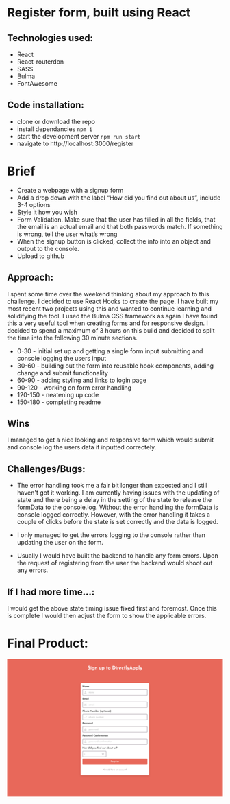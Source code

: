 # Register form, built using React

## Technologies used:

- React
- React-routerdon
- SASS
- Bulma
- FontAwesome

## Code installation:

- clone or download the repo
- install dependancies `npm i`
- start the development server `npm run start`
- navigate to http://localhost:3000/register 

# Brief

- Create a webpage with a signup form
- Add a drop down with the label “How did you find out about us”, include 3-4 options
- Style it how you wish
- Form Validation. Make sure that the user has filled in all the fields, that the email is an actual email and that both passwords match. If something is wrong, tell the user what’s wrong
- When the signup button is clicked, collect the info into an object and output to the console.
- Upload to github

## Approach:

I spent some time over the weekend thinking about my approach to this challenge. I decided to use React Hooks to create the page. I have built my most recent two projects using this and wanted to continue learning and solidifying the tool. I used the Bulma CSS framework as again I have found this a very useful tool when creating forms and for responsive design. I decided to spend a maximum of 3 hours on this build and decided to split the time into the following 30 minute sections.

- 0-30 - initial set up and getting a single form input submitting and console logging the users input
- 30-60 - building out the form into reusable hook components, adding change and submit functionality
- 60-90 - adding styling and links to login page
- 90-120 - working on form error handling
- 120-150 - neatening up code
- 150-180 - completing readme

## Wins 
I managed to get a nice looking and responsive form which would submit and console log the users data if inputted correctely.

## Challenges/Bugs:
- The error handling took me a fair bit longer than expected and I still haven't got it working. I am currently having issues with the updating of state and there being a delay in the setting of the state to release the formData to the console.log. Without the error handling the formData is console logged correctly. However, with the error handling it takes a couple of clicks before the state is set correctly and the data is logged.

- I only managed to get the errors logging to the console rather than updating the user on the form. 

- Usually I would have built the backend to handle any form errors. Upon the request of registering from the user the backend would shoot out any errors. 

## If I had more time...:
I would get the above state timing issue fixed first and foremost. Once this is complete I would then adjust the form to show the applicable errors. 

# Final Product:

![](src/styles/assets/register-screenshot.png)


